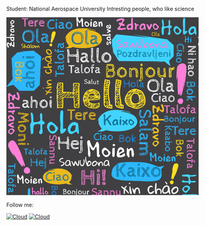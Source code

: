 Student: National Aerospace University 
Intresting people, who like science

![](.\hello-02.jpg)

Follow me:

[![Cloud](https://img.shields.io/badge/instagram-ffffff?style=for-the-badge&logo=instagram)](https://www.instagram.com/andrey_golden/)
[![Cloud](https://img.shields.io/badge/Telegram-ffffff?style=for-the-badge&logo=telegram)](https://t.me/golden_51)
